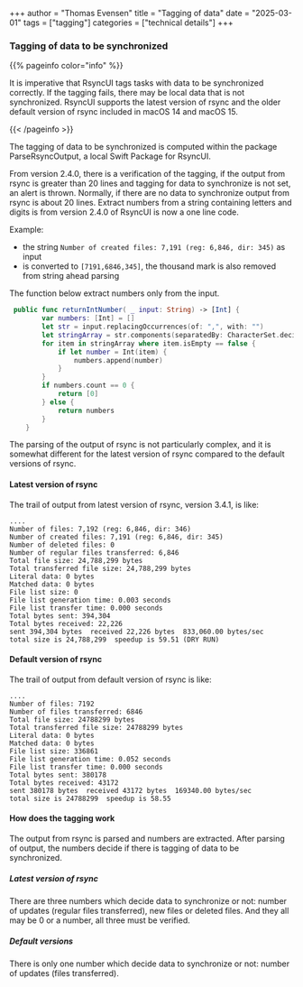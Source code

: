 +++
author = "Thomas Evensen"
title = "Tagging of data"
date = "2025-03-01"
tags = ["tagging"]
categories = ["technical details"]
+++

### Tagging of data to be synchronized

{{% pageinfo color="info" %}}

It is imperative that RsyncUI tags tasks with data to be synchronized correctly. If the tagging fails, there may be local data that is not synchronized. RsyncUI supports the latest version of rsync and the older default version of rsync included in macOS 14 and macOS 15.

{{< /pageinfo >}}

The tagging of data to be synchronized is computed within the package ParseRsyncOutput, a local Swift Package for RsyncUI.

From version 2.4.0, there is  a verification of the tagging, if the output from rsync is greater than 20 lines and tagging for data to synchronize is not set, an alert is thrown. Normally, if there are no data to synchronize output from rsync is about 20 lines. Extract numbers from a string containing letters and digits is from version 2.4.0 of RsyncUI is now a one line code. 

Example: 

- the string `Number of created files: 7,191 (reg: 6,846, dir: 345)` as input
- is converted to `[7191,6846,345]`, the thousand mark is also removed from string ahead parsing

The function below extract numbers only from the input.

```swift
 public func returnIntNumber( _ input: String) -> [Int] {
        var numbers: [Int] = []
        let str = input.replacingOccurrences(of: ",", with: "")
        let stringArray = str.components(separatedBy: CharacterSet.decimalDigits.inverted).compactMap { $0.isEmpty == true ? nil : $0 }
        for item in stringArray where item.isEmpty == false {
            if let number = Int(item) {
                numbers.append(number)
            }
        }
        if numbers.count == 0 {
            return [0]
        } else {
            return numbers
        }
    }
```

The parsing of the output of rsync is not particularly complex, and it is somewhat different for the latest version of rsync compared to the default versions of rsync.

#### Latest version of rsync

The trail of output from latest version of rsync, version 3.4.1, is like:

```
....
Number of files: 7,192 (reg: 6,846, dir: 346)
Number of created files: 7,191 (reg: 6,846, dir: 345)
Number of deleted files: 0
Number of regular files transferred: 6,846
Total file size: 24,788,299 bytes
Total transferred file size: 24,788,299 bytes
Literal data: 0 bytes
Matched data: 0 bytes
File list size: 0
File list generation time: 0.003 seconds
File list transfer time: 0.000 seconds
Total bytes sent: 394,304
Total bytes received: 22,226
sent 394,304 bytes  received 22,226 bytes  833,060.00 bytes/sec
total size is 24,788,299  speedup is 59.51 (DRY RUN)
```

#### Default version of rsync

The trail of output from default version of rsync is like:

```
....
Number of files: 7192
Number of files transferred: 6846
Total file size: 24788299 bytes
Total transferred file size: 24788299 bytes
Literal data: 0 bytes
Matched data: 0 bytes
File list size: 336861
File list generation time: 0.052 seconds
File list transfer time: 0.000 seconds
Total bytes sent: 380178
Total bytes received: 43172
sent 380178 bytes  received 43172 bytes  169340.00 bytes/sec
total size is 24788299  speedup is 58.55
```

#### How does the tagging work

The output from rsync is parsed and numbers are extracted. After parsing of output, the numbers decide if there is tagging of data to be synchronized.

##### Latest version of rsync

There are three numbers which decide data to synchronize or not: number of updates (regular files transferred), new files or deleted files. And they all may be 0 or a number, all three must be verified.

##### Default versions

There is only one number which decide data to synchronize or not: number of updates (files transferred).
